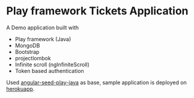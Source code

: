 # Play framework Tickets Application

A Demo application built with

 * Play framework (Java)
 * MongoDB
 * Bootstrap
 * projectlombok
 * Infinite scroll (ngInfiniteScroll)
 * Token based authentication

Used [angular-seed-play-java](http://www.typesafe.com/activator/template/angular-seed-play-java) as base, sample application is deployed on [herokuapp](https://afternoon-headland-2308.herokuapp.com/).	
